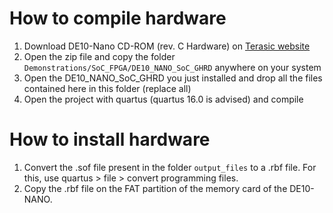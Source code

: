 # How to compile hardware

1. Download DE10-Nano CD-ROM (rev. C Hardware) on [Terasic website](https://www.terasic.com.tw/cgi-bin/page/archive.pl?Language=English&CategoryNo=167&No=1046&PartNo=4)
2. Open the zip file and copy the folder `Demonstrations/SoC_FPGA/DE10_NANO_SoC_GHRD` anywhere on your system
3. Open the DE10_NANO_SoC_GHRD you just installed and drop all the files contained here in this folder (replace all)
4. Open the project with quartus (quartus 16.0 is advised) and compile

# How to install hardware

1. Convert the .sof file present in the folder `output_files` to a .rbf file. For this, use quartus > file > convert programming files.
2. Copy the .rbf file on the FAT partition of the memory card of the DE10-NANO.